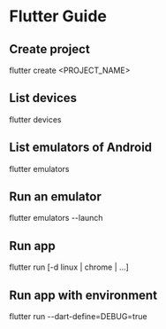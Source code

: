 # Flutter Guide

## Create project
flutter create <PROJECT_NAME>

## List devices
flutter devices

## List emulators of Android 
flutter emulators

## Run an emulator
flutter emulators --launch <emulator id>

## Run app
flutter run [-d linux | chrome | ...]

## Run app with environment
flutter run --dart-define=DEBUG=true
